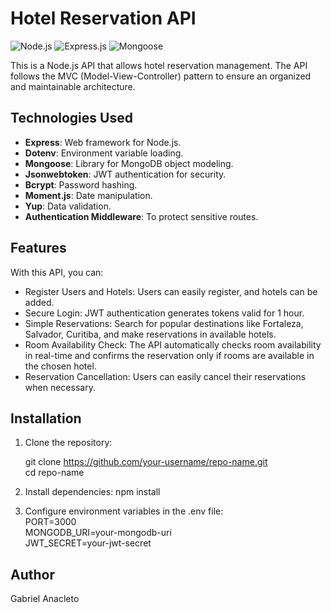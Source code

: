 # Hotel Reservation API

![Node.js](https://img.shields.io/badge/Node.js-14.0-green)
![Express.js](https://img.shields.io/badge/Express.js-4.17-blue)
![Mongoose](https://img.shields.io/badge/Mongoose-5.9-orange)

This is a Node.js API that allows hotel reservation management. The API follows the MVC (Model-View-Controller) pattern to ensure an organized and maintainable architecture.

## Technologies Used

- **Express**: Web framework for Node.js.
- **Dotenv**: Environment variable loading.
- **Mongoose**: Library for MongoDB object modeling.
- **Jsonwebtoken**: JWT authentication for security.
- **Bcrypt**: Password hashing.
- **Moment.js**: Date manipulation.
- **Yup**: Data validation.
- **Authentication Middleware**: To protect sensitive routes.

## Features

With this API, you can:

- Register Users and Hotels: Users can easily register, and hotels can be added.
- Secure Login: JWT authentication generates tokens valid for 1 hour.
- Simple Reservations: Search for popular destinations like Fortaleza, Salvador, Curitiba, and make reservations in available hotels.
- Room Availability Check: The API automatically checks room availability in real-time and confirms the reservation only if rooms are available in the chosen hotel.
- Reservation Cancellation: Users can easily cancel their reservations when necessary.

## Installation

1. Clone the repository:

   git clone https://github.com/your-username/repo-name.git <br />
   cd repo-name 


2. Install dependencies:
   npm install


3. Configure environment variables in the .env file: <br />
PORT=3000 <br />
MONGODB_URI=your-mongodb-uri <br />
JWT_SECRET=your-jwt-secret <br />


## Author <br />
Gabriel Anacleto
